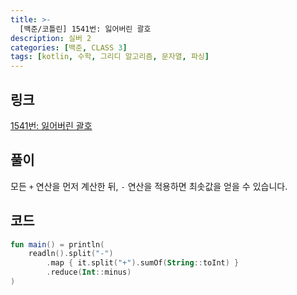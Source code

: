 ```yaml
---
title: >-
  [백준/코틀린] 1541번: 잃어버린 괄호
description: 실버 2
categories: [백준, CLASS 3]
tags: [kotlin, 수학, 그리디 알고리즘, 문자열, 파싱]
---
```


## 링크
[1541번: 잃어버린 괄호](https://www.acmicpc.net/problem/1541)

## 풀이
모든 `+` 연산을 먼저 계산한 뒤, `-` 연산을 적용하면 최솟값을 얻을 수 있습니다.

## 코드
```kotlin
fun main() = println(
    readln().split("-")
        .map { it.split("+").sumOf(String::toInt) }
        .reduce(Int::minus)
)

```
